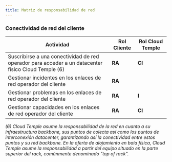 ```yaml
---
title: Matriz de responsabilidad de red
---
```


### Conectividad de red del cliente

| Actividad                                                                                             | Rol Cliente | Rol Cloud Temple |
|------------------------------------------------------------------------------------------------------|-------------|------------------|
| Suscribirse a una conectividad de red operador para acceder a un datacenter físico Cloud Temple (6) | __RA__      | __CI__           |
| Gestionar incidentes en los enlaces de red operador del cliente                                     | __RA__      |                  |
| Gestionar problemas en los enlaces de red operador del cliente                                      | __RA__      | __I__            |
| Gestionar capacidades en los enlaces de red operador del cliente                                     | __RA__      | __CI__           |

*(6) Cloud Temple asume la responsabilidad de la red en cuanto a su infraestructura backbone, sus puntos de colecta así como los puntos de interconexión datacenter, garantizando así la conectividad entre estos puntos y su red backbone. En la oferta de alojamiento en baía física, Cloud Temple asume la responsabilidad a partir del equipo situado en la parte superior del rack, comúnmente denominado "top of rack".*
